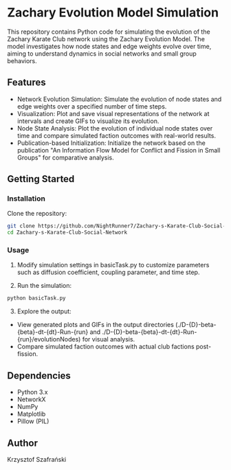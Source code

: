 # Zachary Evolution Model Simulation

This repository contains Python code for simulating the evolution of the Zachary Karate Club network using the Zachary Evolution Model. The model investigates how node states and edge weights evolve over time, aiming to understand dynamics in social networks and small group behaviors.

## Features
- Network Evolution Simulation: Simulate the evolution of node states and edge weights over a specified number of time steps.
- Visualization: Plot and save visual representations of the network at intervals and create GIFs to visualize its evolution.
- Node State Analysis: Plot the evolution of individual node states over time and compare simulated faction outcomes with real-world results.
- Publication-based Initialization: Initialize the network based on the publication "An Information Flow Model for Conflict and Fission in Small Groups" for comparative analysis.
  
## Getting Started
### Installation
Clone the repository:

```bash
git clone https://github.com/NightRunner7/Zachary-s-Karate-Club-Social-Network.git
cd Zachary-s-Karate-Club-Social-Network
```

### Usage
1. Modify simulation settings in basicTask.py to customize parameters such as diffusion coefficient, coupling parameter, and time step.

2. Run the simulation:

```bash
python basicTask.py
```
3. Explore the output:

  - View generated plots and GIFs in the output directories (./D-{D}-beta-{beta}-dt-{dt}-Run-{run} and ./D-{D}-beta-{beta}-dt-{dt}-Run-{run}/evolutionNodes) for visual analysis.
  - Compare simulated faction outcomes with actual club factions post-fission.

## Dependencies
- Python 3.x
- NetworkX
- NumPy
- Matplotlib
- Pillow (PIL)

## Author
Krzysztof Szafrański
